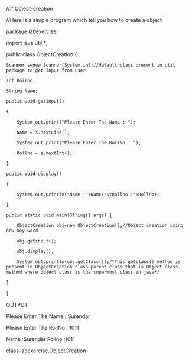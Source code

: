 //# Object-creation

//Here is a simple program which tell you how to create a object

package labexercise;

import java.util.*;

public class ObjectCreation {

	Scanner s=new Scanner(System.in);//default class present in util package to get input from user

	int Rollno;

	String Name;

	public void getinput()

	{

		System.out.print("Please Enter The Name : ");

		Name = s.nextLine();

		System.out.print("Please Enter The RollNo : ");

		Rollno = s.nextInt();

	}

	public void display()

	{

		System.out.println("Name :"+Name+"\tRollno :"+Rollno);

	}

	public static void main(String[] args) {

		ObjectCreation obj=new ObjectCreation();//Object creation using new key word

		obj.getinput();

		obj.display();

		System.out.println(obj.getClass());/*This getclass() method is present in ObjectCreation class parent class that is Object class method where object class is the supermost class in java*/

	}

}

OUTPUT:

Please Enter The Name : Surendar

Please Enter The RollNo : 1011

Name :Surendar	Rollno :1011

class labexercise.ObjectCreation

